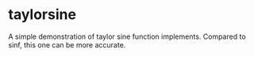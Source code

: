 # taylorsine
A simple demonstration of taylor sine function implements. Compared to sinf, this one can be more accurate.
